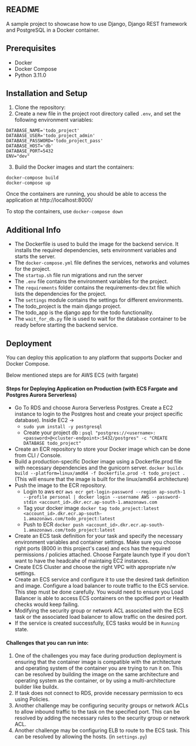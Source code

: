 ## README

A sample project to showcase how to use Django, Django REST framework and PostgreSQL in a Docker container.

## Prerequisites
 - Docker
 - Docker Compose
 - Python 3.11.0


## Installation and Setup
1. Clone the repository:
2. Create a new file in the project root directory called `.env`, and set the following environment variables:
```
DATABASE_NAME='todo_project'
DATABASE_USER='todo_project_admin'
DATABASE_PASSWORD='todo_project_pass'
DATABASE_HOST='db'
DATABASE_PORT=5432
ENV="dev"
```
3. Build the Docker images and start the containers:
```
docker-compose build
docker-compose up
```

Once the containers are running, you should be able to access the application at http://localhost:8000/

To stop the containers, use `docker-compose down`



## Additional Info
 - The Dockerfile is used to build the image for the backend service. It installs the required dependencies, sets environment variables and starts the server.
 - The `docker-compose.yml` file defines the services, networks and volumes for the project.
 - The `startup.sh` file run migrations and run the server
 - The `.env` file contains the environment variables for the project.
 - The `requirements` folder contains the requirements-dev.txt file which lists the dependencies for the project.
 - The `settings` module contains the settings for different environments.
 - The todo_project is the main django project.
 - The todo_app is the django app for the todo functionality.
 - The `wait_for_db.py` file is used to wait for the database container to be ready before starting the backend service.

## Deployment
You can deploy this application to any platform that supports Docker and Docker Compose.

Below mentioned steps are for AWS ECS (with fargate)

#### Steps for Deploying Application on Production (with ECS Fargate and Postgres Aurora Serverless)
  - Go To RDS and choose Aurora Serverless Postgres. Create a EC2 instance to login to the Postgres host and create your project specific database).
    Inside EC2 ->
     - `sudo yum install -y postgresql`
     - Create your project db : `psql "postgres://<username>:<password>@<cluster-endpoint>:5432/postgres" -c "CREATE DATABASE todo_project"`
  - Create an ECR repository to store your Docker image which can be done from CLI / Console.
  - Build a production-specific Docker image using a Dockerfile.prod file with necessary dependencies and the gunicorn server.
 `docker buildx build --platform=linux/amd64 -f Dockerfile.prod -t todo_project .` (This will ensure that the image is built for the linux/amd64 architecture)
  - Push the image to the ECR repository.
    - Login to aws ecr
         `aws ecr get-login-password --region ap-south-1 --profile personal | docker login --username AWS --password-stdin <account_id>.dkr.ecr.ap-south-1.amazonaws.com`
    - Tag your docker image
        `docker tag todo_project:latest <account_id>.dkr.ecr.ap-south-1.amazonaws.com/todo_project:latest`
    - Push to ECR
        `docker push <account_id>.dkr.ecr.ap-south-1.amazonaws.com/todo_project:latest`
  - Create an ECS task definition for your task and specify the necessary environment variables and container settings. Make sure you choose right ports (8000 in this project's case) and ecs has the required permissions / policies attached. Choose Fargate launch type if you don't want to have the headcahe of maintaing EC2 instances.
  - Create ECS Cluster and choose the right VPC with appropriate n/w settings.
  - Create an ECS service and configure it to use the desired task definition and image.
Configure a load balancer to route traffic to the ECS service. This step must be done carefully. You would need to ensure you Load Balancer is able to access ECS containers on the spcified port or Health checks would keep failing.
 - Modifying the security group or network ACL associated with the ECS task or the associated load balancer to allow traffic on the desired port.
  - If the service is created successfully, ECS tasks would be in  `Running` state. 
 

#### Challenges that you can run into:
 1. One of the challenges you may face during production deployment is ensuring that the container image is compatible with the architecture and operating system of the container you are trying to run it on. This can be resolved by building the image on the same architecture and operating system as the container, or by using a multi-architecture builder like buildx.
 2. If task does not connect to RDS, provide necessary permission to ecs using Policies.
 3. Another challenge may be configuring security groups or network ACLs to allow inbound traffic to the task on the specified port. This can be resolved by adding the necessary rules to the security group or network ACL.
 4. Another challenge may be configuring ELB to route to the ECS task. This can be resolved by allowing the hosts. (in `settings.py`)

